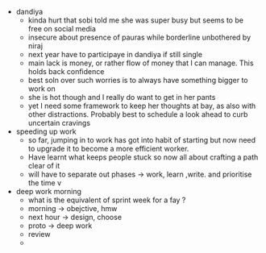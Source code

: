 - dandiya
	- kinda hurt that sobi told me she was super busy but seems to be free on social media
	- insecure about presence of pauras while borderline unbothered by niraj
	- next year have to participaye in dandiya if still single
	- main lack is money, or rather flow of money that I can manage. This holds back confidence
	- best soln over such worries is to always have something bigger to work on 
	- she is hot though and I really do want to get in her pants
	- yet I need some framework to keep her thoughts at bay, as also with other distractions. Probably best to schedule a look ahead to curb uncertain cravings
- speeding up work
	- so far, jumping in to work has got into habit of starting but now need to upgrade it to become a more efficient worker. 
	- Have learnt what keeps people stuck so now all about crafting a path clear of it  
	- will have to separate out phases -> work, learn ,write. and prioritise the time v
- deep work morning
	- what is the equivalent of sprint week for a fay ?
	- morning -> obejctive, hmw
	- next hour -> design, choose
	- proto -> deep work
	- review
	- 